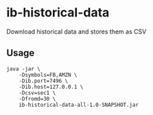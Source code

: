 # ib-historical-data

Download historical data and stores them as CSV




## Usage

```
java -jar \
    -Dsymbols=FB,AMZN \
    -Dib.port=7496 \
    -Dib.host=127.0.0.1 \
    -Dcsv=sec1 \
    -Dfromd=30 \
    ib-historical-data-all-1.0-SNAPSHOT.jar

```
